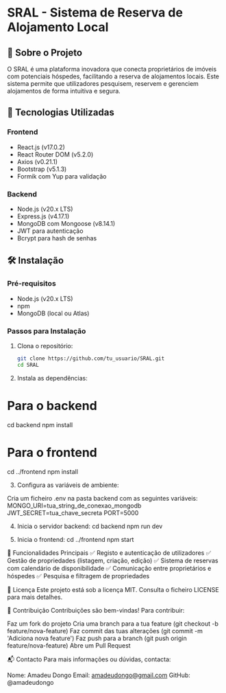 # SRAL - Sistema de Reserva de Alojamento Local

## 📌 Sobre o Projeto

O SRAL é uma plataforma inovadora que conecta proprietários de imóveis com potenciais hóspedes, facilitando a reserva de alojamentos locais. Este sistema permite que utilizadores pesquisem, reservem e gerenciem alojamentos de forma intuitiva e segura.

## 🚀 Tecnologias Utilizadas

### Frontend
- React.js (v17.0.2)
- React Router DOM (v5.2.0)
- Axios (v0.21.1)
- Bootstrap (v5.1.3)
- Formik com Yup para validação

### Backend
- Node.js (v20.x LTS)
- Express.js (v4.17.1)
- MongoDB com Mongoose (v8.14.1)
- JWT para autenticação
- Bcrypt para hash de senhas

## 🛠️ Instalação

### Pré-requisitos
- Node.js (v20.x LTS)
- npm
- MongoDB (local ou Atlas)

### Passos para Instalação

1. Clona o repositório:
   ```bash
   git clone https://github.com/tu_usuario/SRAL.git
   cd SRAL

2. Instala as dependências:
# Para o backend
 cd backend
 npm install

# Para o frontend
 cd ../frontend
 npm install

3. Configura as variáveis de ambiente:

Cria um ficheiro .env na pasta backend com as seguintes variáveis:
 MONGO_URI=tua_string_de_conexao_mongodb
 JWT_SECRET=tua_chave_secreta
 PORT=5000

4. Inicia o servidor backend:
 cd backend
 npm run dev

5. Inicia o frontend:
 cd ../frontend
 npm start

🎯 Funcionalidades Principais
✅ Registo e autenticação de utilizadores
✅ Gestão de propriedades (listagem, criação, edição)
✅ Sistema de reservas com calendário de disponibilidade
✅ Comunicação entre proprietários e hóspedes
✅ Pesquisa e filtragem de propriedades

📄 Licença
Este projeto está sob a licença MIT. Consulta o ficheiro LICENSE para mais detalhes.

🤝 Contribuição
Contribuições são bem-vindas! Para contribuir:

Faz um fork do projeto
Cria uma branch para a tua feature (git checkout -b feature/nova-feature)
Faz commit das tuas alterações (git commit -m 'Adiciona nova feature')
Faz push para a branch (git push origin feature/nova-feature)
Abre um Pull Request

📬 Contacto
Para mais informações ou dúvidas, contacta:

Nome: Amadeu Dongo
Email: amadeudongo@gmail.com
GitHub: @amadeudongo


